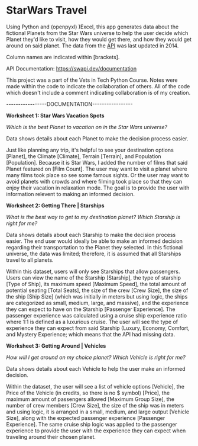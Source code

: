 # StarWars Travel

Using Python and (openpyxl) )Excel, this app generates data about the fictional Planets from the Star Wars universe to help the user decide which Planet they'd like to visit, how they would get there, and how they would get around on said planet. The data from the [API](https://swapi.dev/documentation) was last updated in 2014.

Column names are indicated within [brackets].

API Documentation: https://swapi.dev/documentation

This project was a part of the Vets in Tech Python Course. Notes were made within the code to indicate the collaboration of others. All of the code which doesn't include a comment indicating collaboration is of my creation.

-----------------DOCUMENTATION-----------------

**Worksheet 1: Star Wars Vacation Spots**

*Which is the best Planet to vacation on in the Star Wars universe?*

Data shows details about each Planet to make the decision process easier.

Just like planning any trip, it's helpful to see your destination options [Planet], the Climate [Climate], Terrain [Terrain], and Population [Population]. Because it is Star Wars, I added the number of films that said Planet featured on [Film Count]. The user may want to visit a planet where many films took place so see some famous sights. Or the user may want to avoid planets with crowds and where filming took place so that they can enjoy their vacation in relaxation mode. The goal is to provide the user with information relevent to making an informed decision. 

**Worksheet 2: Getting There | Starships**

*What is the best way to get to my destination planet? Which Starship is right for me?*

Data shows details about each Starship to make the decision process easier. The end user would ideally be able to make an informed decision regarding their transportation to the Planet they selected. In this fictional universe, the data was limited; therefore, it is assumed that all  Starships travel to all planets.

Within this dataset, users will only see Starships that allow passengers. Users can view the name of the Starship [Starship], the type of starship [Type of Ship], its maximum speed [Maximum Speed], the total amount of potential seating [Total Seats], the size of the crew [Crew Size], the size of the ship [Ship Size] (which was initially in meters but using logic, the ships are categorized as small, medium, large, and massive), and the experience they can expect to have on the Starship [Passenger Experience]. The passenger experience was calculated using a cruise ship experience ratio where 1:1 is defined as a luxurious cruise. The user will see the type of experience they can expect from said Starship (Luxury, Economy, Comfort, and Mystery Experience; which means that the API had missing data.

**Worksheet 3: Getting Around | Vehicles**

*How will I get around on my choice planet? Which Vehicle is right for me?*

Data shows details about each Vehicle to help the user make an informed decision.

Within the dataset, the user will see a list of vehicle options [Vehicle], the Price of the Vehicle (in credits, so there is no $ symbol) [Price], the maximum amount of passengers allowed [Maximum Group Size], the number of crew members [Crew Size], the size of the ship was in meters and using logic, it is arranged in a small, medium, and large output [Vehicle Size], along with the expected passenger experience [Passenger Experience]. The same cruise ship logic was applied to the passenger experience to provide the user with the experience they can expect when traveling around their chosen planet.
